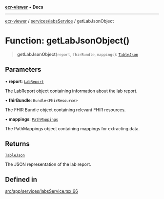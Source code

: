 [**ecr-viewer**](../../../README.md) • **Docs**

***

[ecr-viewer](../../../README.md) / [services/labsService](../README.md) / getLabJsonObject

# Function: getLabJsonObject()

> **getLabJsonObject**(`report`, `fhirBundle`, `mappings`): [`TableJson`](../../formatService/interfaces/TableJson.md)

## Parameters

• **report**: [`LabReport`](../interfaces/LabReport.md)

The LabReport object containing information about the lab report.

• **fhirBundle**: `Bundle`\<`FhirResource`\>

The FHIR Bundle object containing relevant FHIR resources.

• **mappings**: [`PathMappings`](../../../utils/interfaces/PathMappings.md)

The PathMappings object containing mappings for extracting data.

## Returns

[`TableJson`](../../formatService/interfaces/TableJson.md)

The JSON representation of the lab report.

## Defined in

[src/app/services/labsService.tsx:66](https://github.com/CDCgov/phdi/blob/fa63a85e5b4651bdfc0d25ecc23a67e11fbcba18/containers/ecr-viewer/src/app/services/labsService.tsx#L66)
